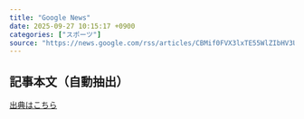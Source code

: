 ```yaml
---
title: "Google News"
date: 2025-09-27 10:15:17 +0900
categories: ["スポーツ"]
source: "https://news.google.com/rss/articles/CBMif0FVX3lxTE55WlZIbHV3UTRHYk9KM3QtODBYQnRBQzlDQXVsTU52amZ3T2N5OGNTbHhOUm15c19CY3lKWUdHemwyMmZHZjd4eXJhdlFKZ2tfSlYxTV9meDd0Qkd2Ni1zbnFMd20xMHZkd015bWtsUjR4X0ZITzl2SHR3bGo4RjQ?oc=5"
---
```


## 記事本文（自動抽出）
<body class="y0K44d EA71Tc" id="readabilityBody"></body>

[出典はこちら](https://news.google.com/rss/articles/CBMif0FVX3lxTE55WlZIbHV3UTRHYk9KM3QtODBYQnRBQzlDQXVsTU52amZ3T2N5OGNTbHhOUm15c19CY3lKWUdHemwyMmZHZjd4eXJhdlFKZ2tfSlYxTV9meDd0Qkd2Ni1zbnFMd20xMHZkd015bWtsUjR4X0ZITzl2SHR3bGo4RjQ?oc=5)
